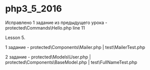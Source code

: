 # php3_5_2016

Исправлено 1 задание из предыдущего урока - protected\Commands\Hello.php line 11

Lesson 5.

1 задание - protected\Components\Mailer.php | test\MailerTest.php

2 задание - protected\Models\User.php | protected\Components\BaseModel.php | test\FullNameTest.php
